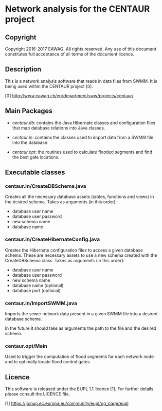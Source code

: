 Network analysis for the CENTAUR project
=====================================


Copyright
-------------------------------------------------------------------------------

Copyright 2016-2017 EAWAG. All rights reserved. 
Any use of this document constitutes full acceptance of all terms of the 
document licence.

Description
-------------------------------------------------------------------------------

This is a network analysis software that reads in data files from SWMM.
It is being used within the CENTAUR project [0].

[0] http://www.eawag.ch/en/department/sww/projects/centaur/

Main Packages
-------------------------------------------------------------------------------

 - *centaur.db*: contains the Java Hibernate classes and configuration files that 
   map database relations into Java classes.
   
 - *centaur.in*: contains the classes used to import data from a SWMM file into 
   the database.   

 - *centaur.opt*: the routines used to calculate flooded segments and find the
   best gate locations.

Executable classes
-------------------------------------------------------------------------------

### centaur.in/CreateDBSchema.java

Creates all the necessary database assets (tables, functions and views) in the 
desired schema. Takes as arguments (in this order):
 - database user name
 - database user password
 - new schema name 
 - database name
 
### centaur.in/CreateHibernateConfig.java

Creates the Hibernate configuration files to access a given database schema. 
These are necessary assets to use a new schema created with the CreateDBSchema
class.  Takes as arguments (in this order):
 - database user name
 - database user password
 - new schema name 
 - database name (optional)
 - database port (optional)

### centaur.in/ImportSWMM.java

Imports the sewer network data present in a given SWMM file into a desired 
database schema. 

In the future it should take as arguments the path to the file and the desired 
schema.

### centaur.opt/Main

Used to trigger the computation of flood segments for each network node and to 
optimally locate flood control gates.


Licence
-------------------------------------------------------------------------------

This software is released under the EUPL 1.1 licence [1]. For further details please 
consult the LICENCE file.

[1] https://joinup.ec.europa.eu/community/eupl/og_page/eupl
